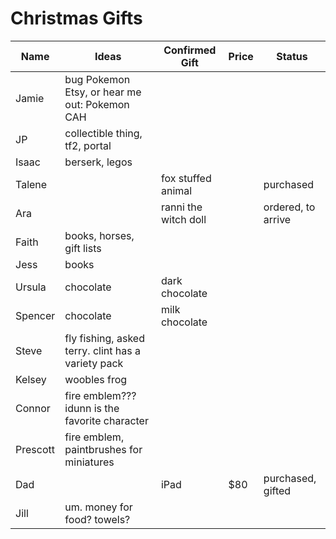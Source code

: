 # Christmas Gifts 

| Name | Ideas| Confirmed Gift| Price | Status |
| --- | ------| ----------- | --- |--------|
|Jamie| bug Pokemon Etsy, or hear me out: Pokemon CAH | 
| JP | collectible thing, tf2, portal|
| Isaac | berserk, legos |
| Talene | | fox stuffed animal | |purchased | 
| Ara | | ranni the witch doll ||ordered, to arrive|
|Faith | books, horses, gift lists | | | 
| Jess| books | | | 
|Ursula| chocolate | dark chocolate | 
|Spencer| chocolate| milk chocolate| 
| Steve| fly fishing, asked terry. clint has a variety pack | | 
| Kelsey| woobles frog | | | 
| Connor| fire emblem??? idunn is the favorite character | 
| Prescott| fire emblem, paintbrushes for miniatures | 
|Dad | | iPad | $80 | purchased, gifted
|Jill | um. money for food? towels? | | 
